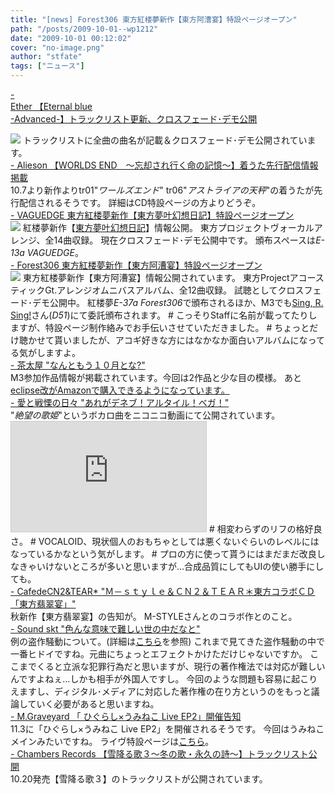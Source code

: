 ```yaml
---
title: "[news] Forest306 東方紅楼夢新作【東方阿漕宴】特設ページオープン"
path: "/posts/2009-10-01--wp1212"
date: "2009-10-01 00:12:02"
cover: "no-image.png"
author: "stfate"
tags: ["ニュース"]
---
```


<style type="text/css">
<!--
p {white-space: pre-wrap};
-->
</style>

<a class="topics" href="http://www.ether-music.com/" target="_blank">- Ether 【Eternal blue -Advanced-】トラックリスト更新、クロスフェード･デモ公開</a>
<div class="news"><a href="http://www.ether-music.com/music/eba.html" target="_blank"><img src="http://www.ether-music.com/img/eba/ebabanner.jpg"></a>
トラックリストに全曲の曲名が記載＆クロスフェード･デモ公開されています。</div>
<a class="topics" href="http://www.alieson.net/html/" target="_blank">- Alieson 【WORLDS END　～忘却され行く命の記憶～】着うた先行配信情報掲載</a>
<div class="news">10.7より新作よりtr01"<em>ワールズエンド</em>" tr06"<em>アストライアの天秤</em>"の着うたが先行配信されるそうです。
詳細はCD特設ページの方よりどうぞ。</div>
<a class="topics" href="http://hull.s53.xrea.com/" target="_blank">- VAGUEDGE 東方紅楼夢新作【東方夢叶幻想日記】特設ページオープン</a>
<div class="news"><a href="http://hull.s53.xrea.com/VACD0002/" target="_blank"><img src="http://hull.s53.xrea.com/VACD0002/vaguedge_400x80.jpg"></a>
紅楼夢新作【<a href="http://hull.s53.xrea.com/VACD0002/" target="_blank">東方夢叶幻想日記</a>】情報公開。
東方プロジェクトヴォーカルアレンジ、全14曲収録。
現在クロスフェード･デモ公開中です。
頒布スペースは<em>E-13a VAGUEDGE</em>。</div>
<a class="topics" href="http://www.geocities.jp/oshibascore/special091011.html" target="_blank">- Forest306 東方紅楼夢新作【東方阿漕宴】特設ページオープン</a>
<div class="news"><a href="http://www.geocities.jp/oshibascore/special091011.html" target="_blank"><img src="http://stfate.net/img/acgen_ban500.jpg"></a>
東方紅楼夢新作【東方阿漕宴】情報公開されています。
東方ProjectアコースティックGt.アレンジオムニバスアルバム、全12曲収録。
試聴としてクロスフェード･デモ公開中。
紅楼夢<em>E-37a Forest306</em>で頒布されるほか、M3でも<a href="http://www.singrsing.com/" target="_blank">Sing, R. Sing!</a>さん(<em>D51</em>)にて委託頒布されます。
# こっそりStaffに名前が載ってたりしますが、特設ページ制作絡みでお手伝いさせていただきました。
# ちょっとだけ聴かせて貰いましたが、アコギ好きな方にはなかなか面白いアルバムになってる気がしますよ。</div>
<a class="topics" href="http://chata.moo.jp/" target="_blank">- 茶太屋 "なんともう１０月とな?"</a>
<div class="news">M3参加作品情報が掲載されています。今回は2作品と少な目の模様。
あと<a href="http://www.amazon.co.jp/eclipse-改-茶太-bassy/dp/B002LVQZQY/ref=sr_1_10?ie=UTF8&s=music&qid=1254370644&sr=8-10" target="_blank">eclipse改がAmazonで購入できるようになっています。</a></div>
<a class="topics" href="http://cobhc.blog40.fc2.com/" target="_blank">- 愛と戦慄の日々 "あれがデネブ！アルタイル！ベガ！"</a>
<div class="news">"<em>絶望の歌姫</em>"というボカロ曲をニコニコ動画にて公開されています。
<iframe width="312" height="176" src="http://ext.nicovideo.jp/thumb/sm8385010" scrolling="no" style="border:solid 1px #CCC;" frameborder="0"><a href="http://www.nicovideo.jp/watch/sm8385010">【ニコニコ動画】【巡音ルカ】絶望の歌姫【オリジナル】</a></iframe>
# 相変わらずのリフの格好良さ。
# VOCALOID、現状個人のおもちゃとしては悪くないぐらいのレベルにはなっているかなという気がします。
# プロの方に使って貰うにはまだまだ改良しなきゃいけないところが多いと思いますが…合成品質にしてもUIの使い勝手にしても。</div>
<a class="topics" href="http://homepage2.nifty.com/cn2/" target="_blank">- CafedeCN2&TEAR* "Ｍ－ｓｔｙｌｅ＆ＣＮ２＆ＴＥＡＲ＊東方コラボＣＤ「東方翡翠宴」"</a>
<div class="news">秋新作【東方翡翠宴】の告知が。
M-STYLEさんとのコラボ作とのこと。</div>
<a class="topics" href="http://tuutenn.s66.xrea.com/diary.cgi" target="_blank">- Sound skt "色んな意味で難しい世の中だなと"</a>
<div class="news">例の盗作騒動について。(詳細は<a href="http://www.higher-frequency.com/j_news/september09_d/29/2.htm" target="_blank">こちら</a>を参照)
これまで見てきた盗作騒動の中で一番ヒドイですね。元曲にちょっとエフェクトかけただけじゃないですか。
ここまでくると立派な犯罪行為だと思いますが、現行の著作権法では対応が難しいんですよねぇ…しかも相手が外国人ですし。
今回のような問題も容易に起こりえますし、ディジタル･メディアに対応した著作権の在り方というのをもっと議論していく必要があると思いますね。</div>
<a class="topics" href="http://www.geocities.jp/iwamud/" target="_blank">- M.Graveyard 「 ひぐらし×うみねこ Live EP2」開催告知</a>
<div class="news">11.3に「ひぐらし×うみねこ Live EP2」を開催されるそうです。
今回はうみねこメインみたいですね。
ライヴ特設ページは<a href="http://mgraveyard.cze.me/upload/src/live/index.html" target="_blank">こちら</a>。</div>
<a class="topics" href="http://www.chambers.co.jp/new.html" target="_blank">- Chambers Records 【雪降る歌３～冬の歌・永久の詩～】トラックリスト公開</a>
<div class="news">10.20発売【雪降る歌３】のトラックリストが公開されています。</div>
